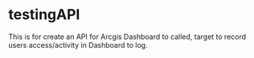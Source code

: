 # testingAPI
This is for create an API for Arcgis Dashboard to called, target to record users access/activity in Dashboard to log.
